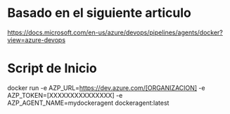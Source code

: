 # Basado en el siguiente articulo
https://docs.microsoft.com/en-us/azure/devops/pipelines/agents/docker?view=azure-devops 

# Script de Inicio
docker run -e AZP_URL=https://dev.azure.com/[ORGANIZACION] -e AZP_TOKEN=[XXXXXXXXXXXXXXX] -e AZP_AGENT_NAME=mydockeragent dockeragent:latest